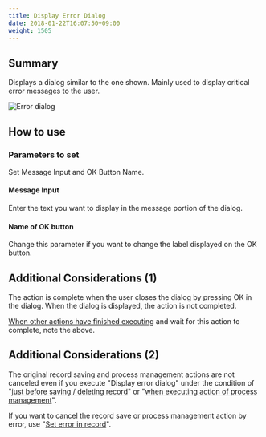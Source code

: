 ```yaml
---
title: Display Error Dialog
date: 2018-01-22T16:07:50+09:00
weight: 1505
---
```

## Summary

Displays a dialog similar to the one shown. Mainly used to display critical error messages to the user.

![Error dialog](/images/ja/actions/other_ui/error_dialog/1.png)

## How to use

### Parameters to set

Set Message Input and OK Button Name.

#### Message Input

Enter the text you want to display in the message portion of the dialog.

#### Name of OK button

Change this parameter if you want to change the label displayed on the OK button.

## Additional Considerations (1)

The action is complete when the user closes the dialog by pressing OK in the dialog. When the dialog is displayed, the action is not completed.

[When other actions have finished executing](../../../conditions/condition_other/when_action_complete/) and wait for this action to complete, note the above.

## Additional Considerations (2)

The original record saving and process management actions are not canceled even if you execute "Display error dialog" under the condition of "[just before saving / deleting record](../../../conditions/condition_event/when_record_save/)" or "[when executing action of process management](../../../conditions/condition_event/when_process_proceed/)".

If you want to cancel the record save or process management action by error, use "[Set error in record](../../error_check/set_record_error/)".
